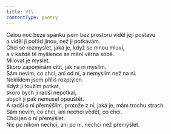 ```yaml
---
title: VI\.
contentType: poetry
---
```


<section>

Celou noc beze spánku jsem bez prostoru viděl její postavu  
a viděl ji pořád jinou, než ji potkávám.  
Chci se rozmyslet, jaká je, když se mnou mluví,  
a v každé té myšlence se mění věrna sobě.  
Milovat je myslet.  
Skoro zapomínám cítit, jak na ni myslím.  
Sám nevím, co chci, ani od ní, a nemyslím než na ni.  
Neklidem jsem příliš rozptýlen.  
Když ji toužím potkat,  
skoro bych ji radši nepotkal,  
abych ji pak nemusel opouštět.  
A radši o ní přemýšlím, protože z ní, jaká je, mám trochu strach.  
Sám nevím, co chci, ani nechci vědět, co chci.  
Chci jen o ní přemýšlet.  
Nic po nikom nechci, ani po ní, nechci než přemýšlet.

</section>
